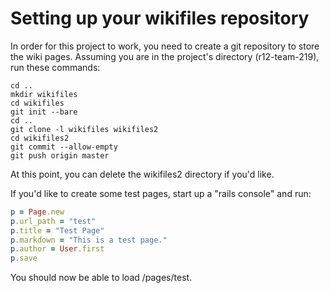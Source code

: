 Setting up your wikifiles repository
====================================

In order for this project to work, you need to create a git repository to store
the wiki pages. Assuming you are in the project's directory (r12-team-219), run
these commands:

```
cd ..
mkdir wikifiles
cd wikifiles
git init --bare
cd ..
git clone -l wikifiles wikifiles2
cd wikifiles2
git commit --allow-empty
git push origin master
```

At this point, you can delete the wikifiles2 directory if you'd like.

If you'd like to create some test pages, start up a "rails console" and run:

```ruby
p = Page.new
p.url_path = "test"
p.title = "Test Page"
p.markdown = "This is a test page."
p.author = User.first
p.save
```

You should now be able to load /pages/test.